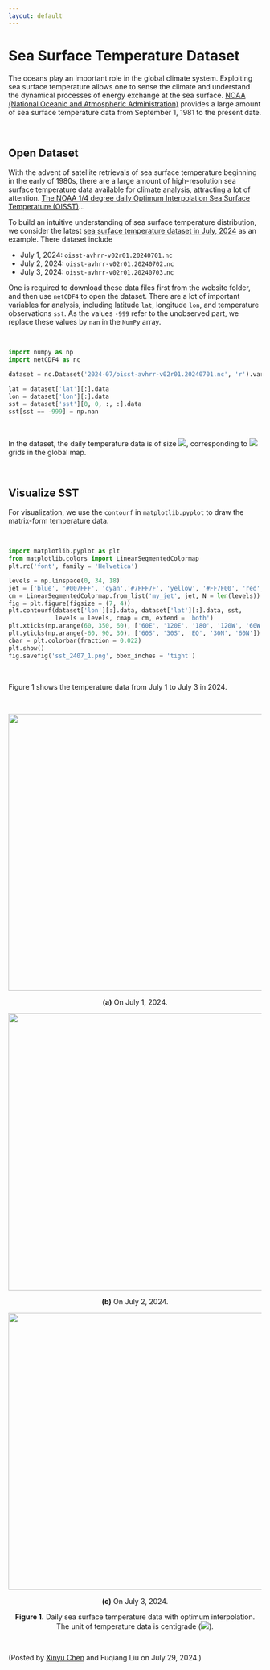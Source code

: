 ```yaml
---
layout: default
---
```


# Sea Surface Temperature Dataset

The oceans play an important role in the global climate system. Exploiting sea surface temperature allows one to sense the climate and understand the dynamical processes of energy exchange at the sea surface. [NOAA (National Oceanic and Atmospheric Administration)](https://www.ncei.noaa.gov/data/sea-surface-temperature-optimum-interpolation/v2.1/access/avhrr/) provides a large amount of sea surface temperature data from September 1, 1981 to the present date.

<br>

## Open Dataset

With the advent of satellite retrievals of sea surface temperature beginning in the early of 1980s, there are a large amount of high-resolution sea surface temperature data available for climate analysis, attracting a lot of attention. [The NOAA 1/4 degree daily Optimum Interpolation Sea Surface Temperature (OISST)](https://www.ncei.noaa.gov/products/climate-data-records/sea-surface-temperature-optimum-interpolation)...

To build an intuitive understanding of sea surface temperature distribution, we consider the latest [sea surface temperature dataset in July, 2024](https://www.ncei.noaa.gov/data/sea-surface-temperature-optimum-interpolation/v2.1/access/avhrr/202407/) as an example. There dataset include

- July 1, 2024: `oisst-avhrr-v02r01.20240701.nc`
- July 2, 2024: `oisst-avhrr-v02r01.20240702.nc`
- July 3, 2024: `oisst-avhrr-v02r01.20240703.nc`

One is required to download these data files first from the website folder, and then use `netCDF4` to open the dataset. There are a lot of important variables for analysis, including latitude `lat`, longitude `lon`, and temperature observations `sst`. As the values `-999` refer to the unobserved part, we replace these values by `nan` in the `NumPy` array.

<br>

```python
import numpy as np
import netCDF4 as nc

dataset = nc.Dataset('2024-07/oisst-avhrr-v02r01.20240701.nc', 'r').variables

lat = dataset['lat'][:].data
lon = dataset['lon'][:].data
sst = dataset['sst'][0, 0, :, :].data
sst[sst == -999] = np.nan
```

<br>

In the dataset, the daily temperature data is of size <img style="display: inline;" src="https://latex.codecogs.com/svg.latex?&space;720\times 1440"/>, corresponding to <img style="display: inline;" src="https://latex.codecogs.com/svg.latex?&space;0.25^\circ C"/> grids in the global map.

<br>

## Visualize SST

For visualization, we use the `contourf` in `matplotlib.pyplot` to draw the matrix-form temperature data.

<br>

```python
import matplotlib.pyplot as plt
from matplotlib.colors import LinearSegmentedColormap
plt.rc('font', family = 'Helvetica')

levels = np.linspace(0, 34, 18)
jet = ['blue', '#007FFF', 'cyan','#7FFF7F', 'yellow', '#FF7F00', 'red', '#7F0000']
cm = LinearSegmentedColormap.from_list('my_jet', jet, N = len(levels))
fig = plt.figure(figsize = (7, 4))
plt.contourf(dataset['lon'][:].data, dataset['lat'][:].data, sst,
             levels = levels, cmap = cm, extend = 'both')
plt.xticks(np.arange(60, 350, 60), ['60E', '120E', '180', '120W', '60W'])
plt.yticks(np.arange(-60, 90, 30), ['60S', '30S', 'EQ', '30N', '60N'])
cbar = plt.colorbar(fraction = 0.022)
plt.show()
fig.savefig('sst_2407_1.png', bbox_inches = 'tight')
```

<br>

Figure 1 shows the temperature data from July 1 to July 3 in 2024. 

<br>

<p align="center">
<img align="middle" src="https://spatiotemporal-data.github.io/images/sst_2407_1.png" width="550" />
</p>

<p align = "center">
<b>(a)</b> On July 1, 2024.
</p>

<p align="center">
<img align="middle" src="https://spatiotemporal-data.github.io/images/sst_2407_2.png" width="550" />
</p>

<p align = "center">
<b>(b)</b> On July 2, 2024.
</p>

<p align="center">
<img align="middle" src="https://spatiotemporal-data.github.io/images/sst_2407_3.png" width="550" />
</p>

<p align = "center">
<b>(c)</b> On July 3, 2024.
</p>

<p align = "center">
<b>Figure 1.</b> Daily sea surface temperature data with optimum interpolation. The unit of temperature data is centigrade (<img style="display: inline;" src="https://latex.codecogs.com/svg.latex?&space;^\circ C"/>).
</p>

<br>

<p align="left">(Posted by <a href="https://xinychen.github.io/">Xinyu Chen</a> and Fuqiang Liu on July 29, 2024.)</p>

